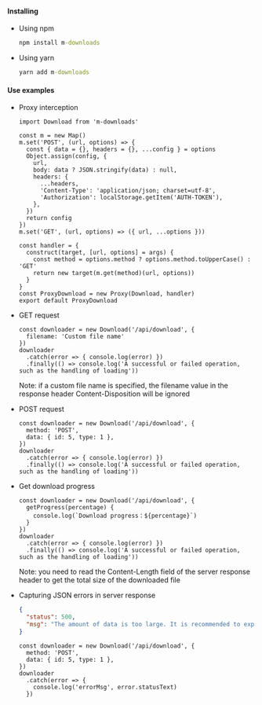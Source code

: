 #### Installing
* Using npm
  ```cmd
  npm install m-downloads
  ```

* Using yarn
  ```cmd
  yarn add m-downloads
  ```

#### Use examples
* Proxy interception
  ```JS
  import Download from 'm-downloads'

  const m = new Map()
  m.set('POST', (url, options) => {
    const { data = {}, headers = {}, ...config } = options
    Object.assign(config, {
      url,
      body: data ? JSON.stringify(data) : null,
      headers: {
        ...headers,
        'Content-Type': 'application/json; charset=utf-8',
        'Authorization': localStorage.getItem('AUTH-TOKEN'),
      },
    })
    return config
  })
  m.set('GET', (url, options) => ({ url, ...options }))

  const handler = {
    construct(target, [url, options] = args) {
      const method = options.method ? options.method.toUpperCase() : 'GET'
      return new target(m.get(method)(url, options))
    }
  }
  const ProxyDownload = new Proxy(Download, handler)
  export default ProxyDownload
  ```

* GET request
  ```JS
  const downloader = new Download('/api/download', {
    filename: 'Custom file name'
  })
  downloader
    .catch(error => { console.log(error) })
    .finally(() => console.log('A successful or failed operation, such as the handling of loading'))
  ```
  Note: if a custom file name is specified, the filename value in the response header Content-Disposition will be ignored

* POST request
  ```JS
  const downloader = new Download('/api/download', {
    method: 'POST',
    data: { id: 5, type: 1 },
  })
  downloader
    .catch(error => { console.log(error) })
    .finally(() => console.log('A successful or failed operation, such as the handling of loading'))
  ```

* Get download progress
  ```JS
  const downloader = new Download('/api/download', {
    getProgress(percentage) {
      console.log(`Download progress：${percentage}`)
    }
  })
  downloader
    .catch(error => { console.log(error) })
    .finally(() => console.log('A successful or failed operation, such as the handling of loading'))
  ```
  Note: you need to read the Content-Length field of the server response header to get the total size of the downloaded file

* Capturing JSON errors in server response
  ```JSON
  {
    "status": 500,
    "msg": "The amount of data is too large. It is recommended to export splitting conditions in batches",
  }
  ```
  ```JS
  const downloader = new Download('/api/download', {
    method: 'POST',
    data: { id: 5, type: 1 },
  })
  downloader
    .catch(error => {
      console.log('errorMsg', error.statusText)
    })
  ```
